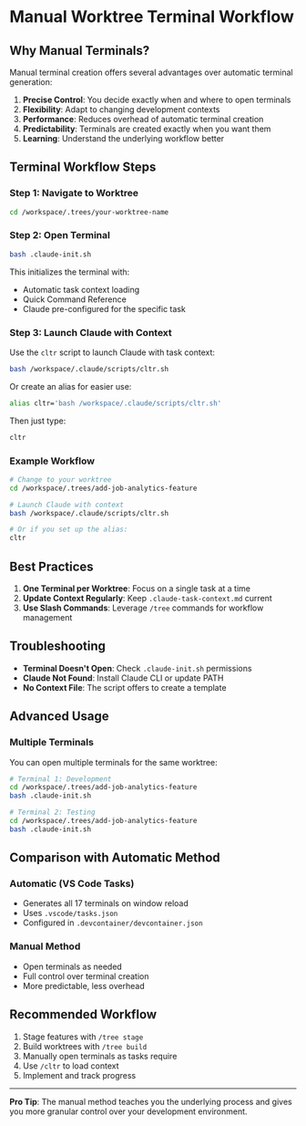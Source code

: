 # Manual Worktree Terminal Workflow

## Why Manual Terminals?

Manual terminal creation offers several advantages over automatic terminal generation:

1. **Precise Control**: You decide exactly when and where to open terminals
2. **Flexibility**: Adapt to changing development contexts
3. **Performance**: Reduces overhead of automatic terminal creation
4. **Predictability**: Terminals are created exactly when you want them
5. **Learning**: Understand the underlying workflow better

## Terminal Workflow Steps

### Step 1: Navigate to Worktree
```bash
cd /workspace/.trees/your-worktree-name
```

### Step 2: Open Terminal
```bash
bash .claude-init.sh
```
This initializes the terminal with:
- Automatic task context loading
- Quick Command Reference
- Claude pre-configured for the specific task

### Step 3: Launch Claude with Context

Use the `cltr` script to launch Claude with task context:

```bash
bash /workspace/.claude/scripts/cltr.sh
```

Or create an alias for easier use:

```bash
alias cltr='bash /workspace/.claude/scripts/cltr.sh'
```

Then just type:

```bash
cltr
```

### Example Workflow

```bash
# Change to your worktree
cd /workspace/.trees/add-job-analytics-feature

# Launch Claude with context
bash /workspace/.claude/scripts/cltr.sh

# Or if you set up the alias:
cltr
```

## Best Practices

1. **One Terminal per Worktree**: Focus on a single task at a time
2. **Update Context Regularly**: Keep `.claude-task-context.md` current
3. **Use Slash Commands**: Leverage `/tree` commands for workflow management

## Troubleshooting

- **Terminal Doesn't Open**: Check `.claude-init.sh` permissions
- **Claude Not Found**: Install Claude CLI or update PATH
- **No Context File**: The script offers to create a template

## Advanced Usage

### Multiple Terminals
You can open multiple terminals for the same worktree:
```bash
# Terminal 1: Development
cd /workspace/.trees/add-job-analytics-feature
bash .claude-init.sh

# Terminal 2: Testing
cd /workspace/.trees/add-job-analytics-feature
bash .claude-init.sh
```

## Comparison with Automatic Method

### Automatic (VS Code Tasks)
- Generates all 17 terminals on window reload
- Uses `.vscode/tasks.json`
- Configured in `.devcontainer/devcontainer.json`

### Manual Method
- Open terminals as needed
- Full control over terminal creation
- More predictable, less overhead

## Recommended Workflow

1. Stage features with `/tree stage`
2. Build worktrees with `/tree build`
3. Manually open terminals as tasks require
4. Use `/cltr` to load context
5. Implement and track progress

---

**Pro Tip**: The manual method teaches you the underlying process and gives you more granular control over your development environment.
